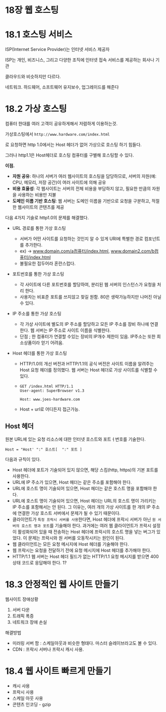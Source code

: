 # 18장 웹 호스팅

# 18.1 호스팅 서비스

ISP(Internet Service Provider)는 인터넷 서비스 제공자

 ISP는 개인, 비즈니스, 그리고 다양한 조직에 인터넷 접속 서비스를 제공하는 회사나 기관

클라우드와 비슷하지만 다르다.

네트워크. 하드웨어, 소프트웨어 유지보수, 업그레이드를 해준다

# 18.2 가상 호스팅

컴퓨터 한대를 여러 고객이 공유하게해서 저렴하게 이용하는것.

가상호스팅에서 `http://www.hardware.com/index.html`

로 요청하면 http 1.0에서는 Host 헤더가 없어 가상으로 호스팅 하기 힘들다.

그러나 http1.1은 Host헤더로 호스팅 컴퓨터를 구별해 호스팅할 수 있다.



**이점.**

* **자원 공유**: 하나의 서버가 여러 웹사이트의 호스팅을 담당하므로, 서버의 자원(예: CPU, 메모리, 저장 공간)이 여러 사이트에 의해 공유
* **비용 효율성**: 각 웹사이트는 서버의 전체 비용을 부담하지 않고, 필요한 만큼의 자원을 사용하는 비용만 지불
* **도메인 이름 기반 호스팅**: 웹 서버는 도메인 이름을 기반으로 요청을 구분하고, 적절한 웹사이트의 콘텐츠를 제공

다음 4가지 기술로 http1.0의 문제를 해결했다.

* URL 경로를 통한 가상 호스팅
  * 서버가 어떤 사이트를 요청하는 것인지 알 수 있게 URI에 특별한 경로 컴포넌트를 추가한다.
  * ex) -> www.domain.com/a컴퓨터/index.html, www.domain2.com/b컴퓨터/index.html
  * 불필요한 접두어라 혼란스럽다. 

* 포트번호를 통한 가상 호스팅
  * 각 사이트에 다른 포트번호를 할당하여, 분리된 웹 서버의 인스턴스가 요청을 처리 한다.
  * 사용자는 비표준 포트를 쓰지않고 찾길 원함. 80은 생략가능하지만 나머진 아닐 수 있다. 

* IP 주소를 통한 가상 호스팅
  * 각 가상 사이트에 별도의 IP 주소를 할당하고 모든 IP 주소를 장비 하나에 연결한다. 웹 서버는 IP 주소로 사이트 이름을 식별한다.
  * 단점 ; 한 컴퓨터가 연결할  수있는 장비의 IP개수 제한이 있음. IP주소는 또한 희소상품이라 얻기 어려움. 

* Host 헤더를 통한 가상 호스팅

  * HTTP/1.0의 개선 버전과 HTTP/1.1의 공식 버전은 사이트 이름을 알려주는 Host 요청 헤더를 정의했다. 웹 서버는 Host 헤더로 가상 사이트를 식별할 수 있다.

  * ```
    GET /index.html HTTP/1.1
    User-agent: SuperBrowser v1.3
    
    Host: www.joes-hardware.com
    ```

  * Host + url로 어디든지 접근가능. 

## Host 헤더

원본 URL에 있는 요청 리소스에 대한 인터넷 호스트와 포트ㅓ번호를 기술한다.

```
Host = "Host' ":" 호스트[  ":" 포트 ]
```

다음과 규칙이 있다.

- Host 헤더에 포트가 기술되어 있지 않으면, 해당 스킴(http, https)의 기본 포트를 사용한다.
- ﻿﻿URL에 IP 주소가 있으면, Host 헤더는 같은 주소를 포함해야 한다.
- ﻿﻿URL에 호스트 명이 기술되어 있으면, Host 헤더는 같은 호스트 명을 포함해야 한다.
- ﻿﻿URL에 호스트 명이 기술되어 있으면, Host 헤더는 URL의 호스트 명이 가리키는 IP 주소를 포함해서는 안 된다. 그 이유는, 여러 개의 가상 사이트를 한 개의 IP 주소에 연결한 가상 호스트 서버에서 문제가 될 수 있기 때문이다.
- ﻿﻿클라이언트가 `특정 프락시 서버를 사용`한다면, Host 헤더에 프락시 서버가 아닌 `원 서버의 호스트 명과 포트`를 기술해야 한다. 과거에는 여러 웹 클라이언트가 프락시 설정이 활성화되어 있을 때 전송하는 Host 헤더에 프락시의 호스트 명을 넣는 버그가 있었다. 이 문제는 프락시와 원 서버를 오동작시키는 원인이 된다.
- ﻿﻿웹 클라이언트는 모든 요청 메시지에 Host 헤더를 기술해야 한다.
- ﻿﻿웹 프락시는 요청을 전달하기 전에 요청 메시지에 Host 헤더를 추가해야 한다.
- ﻿﻿HTTP/1.1 웹 서버는 Host 헤더 필드가 없는 HTTP/1.1 요청 메시지를 받으면 400 상태 코드로 응답해야 한다. 1?

# 18.3 안정적인 웹 사이트 만들기

웹사이트 장애상황

1. 서버 다운
2. 트래픽 폭증
3. 네트워크 장애 손실

해결방법

* 미러링 서버 팜 : 스케일아웃과 비슷한 형태다. 마스터 슬레이브라고도 볼 수 있다. 
* CDN : 프락시 서버나 프락시 캐시 사용. 

# 18.4 웹 사이트 빠르게 만들기

* 캐시 사용
* 프락시 사용
* 스케일 아웃 사용
* 콘텐츠 인코딩 - gzip

